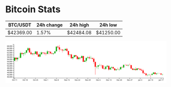 # Bitcoin Stats

BTC/USDT|24h change|24h high|24h low|
|---|---|---|---|
|$42369.00|1.57%|$42484.08|$41250.00|

<img src="./chart.svg">
